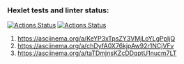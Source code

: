 ### Hexlet tests and linter status:
[![Actions Status](https://github.com/dreamer67570/frontend-project-46/workflows/hexlet-check/badge.svg)](https://github.com/dreamer67570/frontend-project-46/actions)
[![Actions Status](https://github.com/dreamer67570/frontend-project-46/workflows/check/badge.svg)](https://github.com/dreamer67570/frontend-project-46/actions)


1. https://asciinema.org/a/KeYP3xTpsZY3VMjLoYLgPpIjQ
2. https://asciinema.org/a/chDyfA0X76kjpAw92r1NCjVFv
3. https://asciinema.org/a/taTDmjnsKZcDDqptU1nucm7LT
